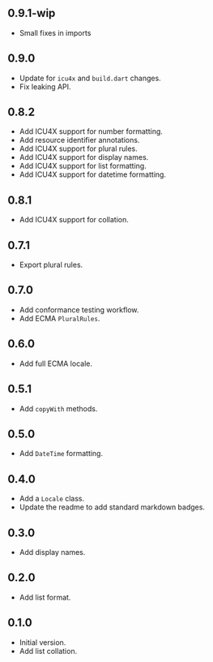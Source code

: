 ## 0.9.1-wip

- Small fixes in imports

## 0.9.0

- Update for `icu4x` and `build.dart` changes.
- Fix leaking API.

## 0.8.2

- Add ICU4X support for number formatting.
- Add resource identifier annotations.
- Add ICU4X support for plural rules.
- Add ICU4X support for display names.
- Add ICU4X support for list formatting.
- Add ICU4X support for datetime formatting.

## 0.8.1

- Add ICU4X support for collation.

## 0.7.1

- Export plural rules.

## 0.7.0

- Add conformance testing workflow.
- Add ECMA `PluralRules`.

## 0.6.0

- Add full ECMA locale.

## 0.5.1

- Add `copyWith` methods.

## 0.5.0

- Add `DateTime` formatting.

## 0.4.0

- Add a `Locale` class.
- Update the readme to add standard markdown badges.

## 0.3.0

- Add display names.

## 0.2.0

- Add list format.

## 0.1.0

- Initial version.
- Add list collation.